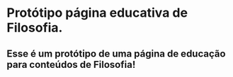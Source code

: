 # Protótipo página educativa de Filosofia.
## Esse é um protótipo de uma página de educação para conteúdos de Filosofia!